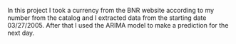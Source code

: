 
In this project I took a currency from the BNR website according to my number from the catalog and I extracted data from the starting date 03/27/2005.
After that I used the ARIMA model to make a prediction for the next day.

